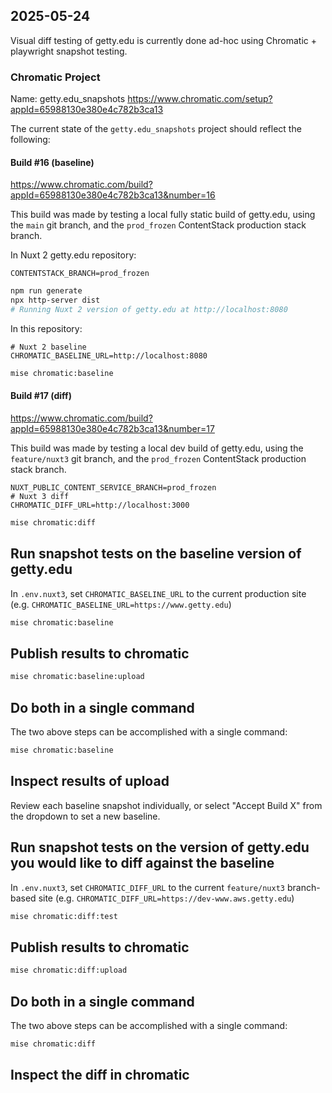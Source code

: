 ## 2025-05-24

Visual diff testing of getty.edu is currently done ad-hoc using Chromatic + playwright snapshot testing.

### Chromatic Project

Name: getty.edu_snapshots
https://www.chromatic.com/setup?appId=65988130e380e4c782b3ca13

The current state of the `getty.edu_snapshots` project should reflect the following:

#### Build #16 (baseline)

https://www.chromatic.com/build?appId=65988130e380e4c782b3ca13&number=16

This build was made by testing a local fully static build of getty.edu, using the `main` git branch, and the `prod_frozen` ContentStack production stack branch.

In Nuxt 2 getty.edu repository:

```.env
CONTENTSTACK_BRANCH=prod_frozen
```

```sh
npm run generate
npx http-server dist
# Running Nuxt 2 version of getty.edu at http://localhost:8080
```

In this repository:

```.env.nuxt3
# Nuxt 2 baseline
CHROMATIC_BASELINE_URL=http://localhost:8080
```

```sh
mise chromatic:baseline
```

#### Build #17 (diff)

https://www.chromatic.com/build?appId=65988130e380e4c782b3ca13&number=17

This build was made by testing a local dev build of getty.edu, using the `feature/nuxt3` git branch, and the `prod_frozen` ContentStack production stack branch.

```.env.nuxt3
NUXT_PUBLIC_CONTENT_SERVICE_BRANCH=prod_frozen
# Nuxt 3 diff
CHROMATIC_DIFF_URL=http://localhost:3000
```

```sh
mise chromatic:diff
```

## Run snapshot tests on the baseline version of getty.edu

In `.env.nuxt3`, set `CHROMATIC_BASELINE_URL` to the current production site (e.g. `CHROMATIC_BASELINE_URL=https://www.getty.edu`)

```sh
mise chromatic:baseline
```

## Publish results to chromatic

```sh
mise chromatic:baseline:upload
```

## Do both in a single command

The two above steps can be accomplished with a single command:

```sh
mise chromatic:baseline
```


## Inspect results of upload

Review each baseline snapshot individually, or select "Accept Build X" from the dropdown to set a new baseline.

## Run snapshot tests on the version of getty.edu you would like to diff against the baseline

In `.env.nuxt3`, set `CHROMATIC_DIFF_URL` to the current `feature/nuxt3` branch-based site (e.g. `CHROMATIC_DIFF_URL=https://dev-www.aws.getty.edu`)

```sh
mise chromatic:diff:test
```

## Publish results to chromatic

```sh
mise chromatic:diff:upload
```

## Do both in a single command

The two above steps can be accomplished with a single command:

```sh
mise chromatic:diff
```

## Inspect the diff in chromatic
